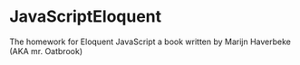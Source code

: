 # JavaScriptEloquent
The homework for Eloquent JavaScript a book written by Marijn Haverbeke (AKA mr. Oatbrook)
